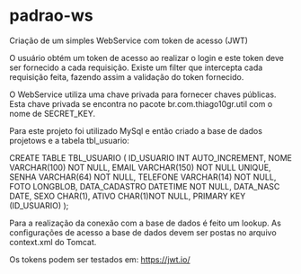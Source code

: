 # padrao-ws
Criação de um simples WebService com token de acesso (JWT)

O usuário obtém um token de acesso ao realizar o login e este token deve ser fornecido a cada requisição. Existe um filter que intercepta cada 
requisição feita, fazendo assim a validação do token fornecido.

O WebService utiliza uma chave privada para fornecer chaves públicas. Esta chave privada se encontra no pacote br.com.thiago10gr.util
com o nome de SECRET_KEY.

Para este projeto foi utilizado MySql e então criado a base de dados projetows e a tabela tbl_usuario:

CREATE TABLE TBL_USUARIO
(
	ID_USUARIO INT AUTO_INCREMENT,
	NOME VARCHAR(100) NOT NULL,
	EMAIL VARCHAR(150) NOT NULL UNIQUE,
	SENHA VARCHAR(64) NOT NULL,
	TELEFONE VARCHAR(14) NOT NULL,
	FOTO LONGBLOB,
	DATA_CADASTRO DATETIME NOT NULL,
	DATA_NASC DATE,
	SEXO CHAR(1),
	ATIVO CHAR(1)NOT NULL,
	PRIMARY KEY (ID_USUARIO)
);

Para a realização da conexão com a base de dados é feito um lookup. As configurações de acesso a base de dados devem ser postas no arquivo context.xml do Tomcat.

   <Resource auth="Container"
       driverClassName="com.mysql.jdbc.Driver" 
       global="jdbc/PadraoWS" 
       maxActive="8" maxIdle="4" 
       name="jdbc/PadraoWS" 
       username="root" password="1234" 
       type="javax.sql.DataSource" 
       url="jdbc:mysql://localhost:3306/padraows" /> 
       
 Os tokens podem ser testados em: https://jwt.io/
